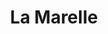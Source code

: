 ---
title: "La Marelle"
meta_desc: "Restaurant La Marelle" 
address: "125 Rue Beaubien O"
rsv_label: "Réservations"
rsv_url: "https://resy.com/cities/mtl/la-marelle"
ig_url: "https://www.instagram.com/restaurantlamarelle"
---